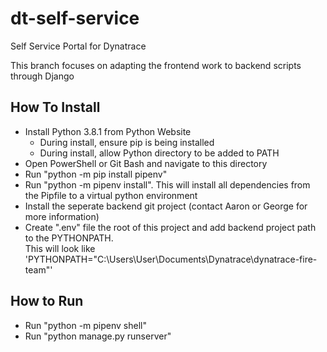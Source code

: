 # dt-self-service
 Self Service Portal for Dynatrace

 This branch focuses on adapting the frontend work to backend scripts through Django

## How To Install
- Install Python 3.8.1 from Python Website
    - During install, ensure pip is being installed
    - During install, allow Python directory to be added to PATH
- Open PowerShell or Git Bash and navigate to this directory
- Run "python -m pip install pipenv"
- Run "python -m pipenv install". This will install all dependencies from the Pipfile to a virtual python environment
- Install the seperate backend git project (contact Aaron or George for more information)
- Create ".env" file the root of this project and add backend project path to the PYTHONPATH. <br/>
    This will look like 'PYTHONPATH="C:\\Users\\User\\Documents\\Dynatrace\\dynatrace-fire-team"'

## How to Run
- Run "python -m pipenv shell"
- Run "python manage.py runserver"
